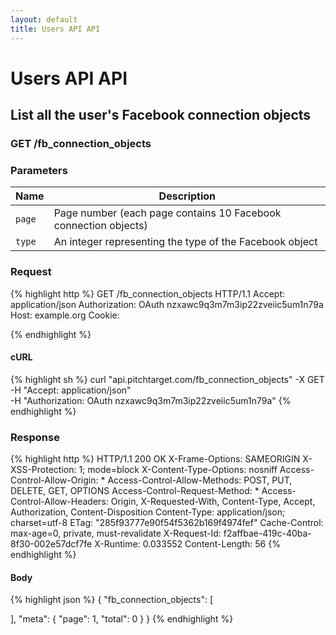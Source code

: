 ```yaml
---
layout: default
title: Users API API
---
```


# Users API API

## List all the user&#39;s Facebook connection objects

### GET /fb_connection_objects


### Parameters

Name | Description |
-----|-------------|
`page`  | Page number (each page contains 10 Facebook connection objects) |
`type`  | An integer representing the type of the Facebook object |

### Request

{% highlight http %}
GET /fb_connection_objects HTTP/1.1
Accept: application/json
Authorization: OAuth nzxawc9q3m7m3ip22zveiic5um1n79a
Host: example.org
Cookie: 

{% endhighlight %}


#### cURL

{% highlight sh %}
curl "api.pitchtarget.com/fb_connection_objects" -X GET \
	-H "Accept: application/json" \
	-H "Authorization: OAuth nzxawc9q3m7m3ip22zveiic5um1n79a"
{% endhighlight %}

### Response

{% highlight http %}
HTTP/1.1 200 OK
X-Frame-Options: SAMEORIGIN
X-XSS-Protection: 1; mode=block
X-Content-Type-Options: nosniff
Access-Control-Allow-Origin: *
Access-Control-Allow-Methods: POST, PUT, DELETE, GET, OPTIONS
Access-Control-Request-Method: *
Access-Control-Allow-Headers: Origin, X-Requested-With, Content-Type, Accept, Authorization, Content-Disposition
Content-Type: application/json; charset=utf-8
ETag: "285f93777e90f54f5362b169f4974fef"
Cache-Control: max-age=0, private, must-revalidate
X-Request-Id: f2affbae-419c-40ba-8f30-002e57dcf7fe
X-Runtime: 0.033552
Content-Length: 56
{% endhighlight %}

#### Body

{% highlight json %}
{
  "fb_connection_objects": [

  ],
  "meta": {
    "page": 1,
    "total": 0
  }
}
{% endhighlight %}


